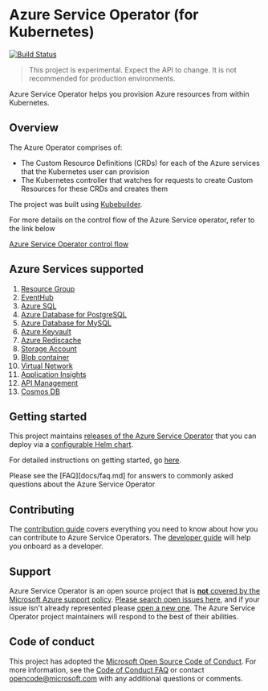# Azure Service Operator (for Kubernetes)

[![Build Status](https://dev.azure.com/azure/azure-service-operator/_apis/build/status/Azure.azure-service-operator?branchName=master)](https://dev.azure.com/azure/azure-service-operator/_build/latest?definitionId=36&branchName=master)

> This project is experimental. Expect the API to change. It is not recommended for production environments.

Azure Service Operator helps you provision Azure resources from within Kubernetes.

## Overview

The Azure Operator comprises of:

- The Custom Resource Definitions (CRDs) for each of the Azure services that the Kubernetes user can provision
- The Kubernetes controller that watches for requests to create Custom Resources for these CRDs and creates them

The project was built using [Kubebuilder](https://book.kubebuilder.io/).

For more details on the control flow of the Azure Service operator, refer to the link below

[Azure Service Operator control flow](/docs/design/controlflow.md)

## Azure Services supported

1. [Resource Group](/docs/services/resourcegroup/resourcegroup.md)
2. [EventHub](/docs/services/eventhub/eventhub.md)
3. [Azure SQL](/docs/services/azuresql/azuresql.md)
4. [Azure Database for PostgreSQL](/docs/services/postgresql/postgresql.md)
5. [Azure Database for MySQL](/docs/services/mysql/mysql.md)
6. [Azure Keyvault](/docs/services/keyvault/keyvault.md)
7. [Azure Rediscache](/docs/services/rediscache/rediscache.md)
8. [Storage Account](/docs/services/storage/storageaccount.md)
9. [Blob container](/docs/services/storage/blobcontainer.md)
10. [Virtual Network](/docs/services/virtualnetwork/virtualnetwork.md)
11. [Application Insights](/docs/services/appinsights/appinsights.md)
12. [API Management](/docs/services/apimgmt/apimgmt.md)
13. [Cosmos DB](/docs/services/cosmosdb/cosmosdb.md)

## Getting started

This project maintains [releases of the Azure Service Operator](https://github.com/Azure/azure-service-operator/releases) that you can deploy via a [configurable Helm chart](/charts/azure-service-operator).

For detailed instructions on getting started, go [here](docs/howto/contents.md).

Please see the [FAQ][docs/faq.md] for answers to commonly asked questions about the Azure Service Operator

## Contributing

The [contribution guide][contribution-guide] covers everything you need to know about how you can contribute to Azure Service Operators. The [developer guide][developer-guide] will help you onboard as a developer.

## Support

Azure Service Operator is an open source project that is [**not** covered by the Microsoft Azure support policy](https://support.microsoft.com/en-us/help/2941892/support-for-linux-and-open-source-technology-in-azure). [Please search open issues here](https://github.com/Azure/azure-service-operator/issues), and if your issue isn't already represented please [open a new one](https://github.com/Azure/azure-service-operator/issues/new/choose). The Azure Service Operator project maintainers will respond to the best of their abilities.

## Code of conduct

This project has adopted the [Microsoft Open Source Code of Conduct](https://opensource.microsoft.com/codeofconduct/). For more information, see the [Code of Conduct FAQ](https://opensource.microsoft.com/codeofconduct/faq) or contact [opencode@microsoft.com](mailto:opencode@microsoft.com) with any additional questions or comments.

[contribution-guide]: CONTRIBUTING.md
[developer-guide]: docs/howto/contents.md
[FAQ]: docs/faq.md
